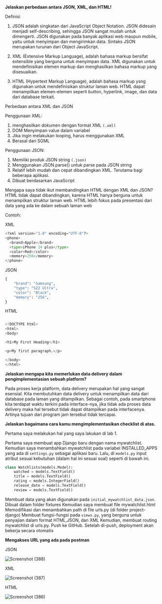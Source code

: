 **Jelaskan perbedaan antara JSON, XML, dan HTML!**

Definisi

1.  JSON adalah singkatan dari JavaScript Object Notation. JSON didesain menjadi self-describing, sehingga JSON sangat mudah untuk dimengerti. JSON digunakan pada banyak aplikasi web maupun mobile, 
    yaitu untuk menyimpan dan mengirimkan data. Sintaks JSON merupakan turunan dari Object JavaScript.
    
2.  XML (Extensive Markup Language), adalah bahasa markup bersifat extensible yang berguna untuk menyimpan data. XML digunakan untuk mendefinisikan elemen markup dan menghasilkan bahasa markup yang disesuaikan.

3.  HTML (Hypertext Markup Language), adalah bahasa markup ysng digunakan untuk mendefinisikan struktur laman web. HTML dapat menampilkan elemen-elemen seperti button, hyperlink, image, dan data dari database terkait.

Perbedaan antara XML dan JSON

Penggunaan XML:

1.  menghasilkan dokumen dengan format XML ``(.xml) ``
2.  DOM Menyimpan value dalam variabel
3.  Jika ingin melakukan looping, harus menggunakan XML
4.  Berasal dari SGML

Penggunaan JSON:

1.  Memiliki produk JSON string ``(.json)``
2.  Menggunakan JSON.parse() untuk parse pada JSON string
3.  Relatif lebih mudah dan cepat dibandingkan XML. Terutama bagi beberapa aplikasi.
4.  Dibuat berdasarkan JavaScript

Mengapa saya tidak ikut membandingkan HTML dengan XML dan JSON?
HTML tidak dapat dibandingkan, karena HTML hanya berguna untuk menampilkan struktur laman web. HTML lebih fokus pada presentasi dari data yang ada ke dalam sebuah laman web

Contoh:

XML

``` py
<?xml version="1.0" encoding="UTF-8"?>
<phone>
  <brand>Apple</brand>
  <type>iPhone 14 plus</type>
  <color>Red</color>
  <memory>256</memory>
</phone>

```

JSON

```py
{
    "brand": "Samsung",
    "type": "S22 Ultra",
    "color": "Black",
    "memory": "256",
}

```

HTML

```py

<!DOCTYPE html>
<html>
<body>

<h1>My First Heading</h1>

<p>My first paragraph.</p>

</body>
</html>

```

**Jelaskan mengapa kita memerlukan data delivery dalam pengimplementasian sebuah platform?**

Pada proses kerja platform, data delivery merupakan hal yang sangat esensial. Kita membutuhkan data delivery untuk menampilkan data dari database pada laman yang ditampilkan. Sebagai contoh, pada smartphone kita terdapat waktu terkini pada interface-nya, jika tidak ada proses data delivery maka hal tersebut tidak dapat ditampilkan pada interfacenya. Artinya tujuan dari program jam tersebut tidak tercapai.



**Jelaskan bagaimana cara kamu mengimplementasikan checklist di atas.**

Pertama saya melakukan hal yang saya lakukan di lab 1.

Pertama saya membuat app Django baru dengan nama mywatchlist. Kemudian saya menambahkan mywatchlist pada variabel INSTALLED_APPS yang ada di ``settings.py`` sebagai aplikasi baru. 
Lalu, di ``models.py`` input atribut sesuai kebutuhan (dalam hal ini sesuai soal) seperti di bawah ini.
``` py
class Watchlists(models.Model):
    watched = models.TextField()
    title = models.TextField()
    rating = models.IntegerField()
    release_date = models.TextField()
    review = models.TextField()
```

Membuat data yang akan digunakan pada ``initial_mywatchlist_data.json``. Dibuat dalam folder fixtures
Kemudian saya membuat file mywatchlist.html
Memodifikasi dan menambahkan path di file urls.py (di folder project-django)
Membuat fungsi-fungsi pada ``views.py``, yang berguna untuk penyajian dalam format HTML,JSON, dan XML
Kemudian, membuat routing mywatchlist di urls.py.
Push ke GitHub. Setelah di-push, deployment akan bekerja secara otomatis


**Mengakses URL yang ada pada postman**

JSON

![Screenshot (388)](https://user-images.githubusercontent.com/90233205/191586302-51e4ba84-f2da-4c36-9990-86dea8eae0af.png)

XML

![Screenshot (387)](https://user-images.githubusercontent.com/90233205/191586574-37501d77-0140-4eed-a066-eb4aa365b7ba.png)

HTML

![Screenshot (386)](https://user-images.githubusercontent.com/90233205/191586689-5413486e-6d4a-4124-91ac-32c884bcfc5e.png)



























